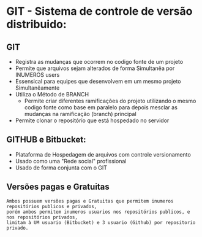 # GIT - Sistema de controle de versão distribuido:
  ## GIT
* Registra as mudanças que ocorrem  no codigo fonte de um projeto  
* Permite que arquivos sejam alterados de forma Simultanêa por INUMEROS users
* Essensical para equipes que desenvolvem em um mesmo projeto Simultanêamente
* Utiliza o Método de BRANCH
  * Permite criar diferentes ramificações do projeto utilizando o mesmo codigo fonte
        como base em paralelo para depois mesclar as mudanças na ramificação (branch) principal
* Permite clonar o repositório que está hospedado no servidor 
 
## GITHUB e Bitbucket:
* Plataforma de Hospedagem de arquivos com controle versionamento
* Usado como uma "Rede social" profissional
* Usado de forma conjunta com o GIT


## Versões pagas e Gratuitas
    
    Ambos possuem versões pagas e Gratuitas que permitem inumeros repositórios publicos e privados,
    porém ambos permitem inumeros usuarios nos repositórios publicos, e nos repositórios privados,
    limitam à UM usuario (Bitbucket) e 3 usuario (Github) por repositorio privado.
